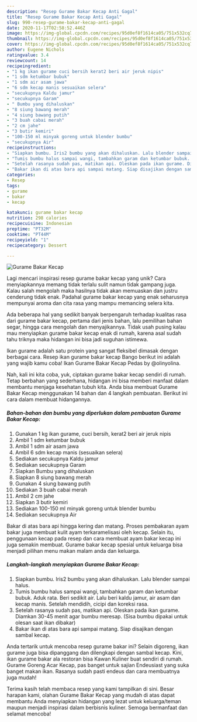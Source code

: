 ```yaml
---
description: "Resep Gurame Bakar Kecap Anti Gagal"
title: "Resep Gurame Bakar Kecap Anti Gagal"
slug: 990-resep-gurame-bakar-kecap-anti-gagal
date: 2020-11-17T02:58:52.446Z
image: https://img-global.cpcdn.com/recipes/95d0ef8f1614ca05/751x532cq70/gurame-bakar-kecap-foto-resep-utama.jpg
thumbnail: https://img-global.cpcdn.com/recipes/95d0ef8f1614ca05/751x532cq70/gurame-bakar-kecap-foto-resep-utama.jpg
cover: https://img-global.cpcdn.com/recipes/95d0ef8f1614ca05/751x532cq70/gurame-bakar-kecap-foto-resep-utama.jpg
author: Eugene Nichols
ratingvalue: 3.4
reviewcount: 14
recipeingredient:
- "1 kg ikan gurame cuci bersih kerat2 beri air jeruk nipis"
- "1 sdm ketumbar bubuk"
- "1 sdm air asam jawa"
- "6 sdm kecap manis sesuaikan selera"
- "secukupnya Kaldu jamur"
- "secukupnya Garam"
- " Bumbu yang dihaluskan"
- "8 siung bawang merah"
- "4 siung bawang putih"
- "3 buah cabai merah"
- "2 cm jahe"
- "3 butir kemiri"
- "100-150 ml minyak goreng untuk blender bumbu"
- "secukupnya Air"
recipeinstructions:
- "Siapkan bumbu. Iris2 bumbu yang akan dihaluskan. Lalu blender sampai halus."
- "Tumis bumbu halus sampai wangi, tambahkan garam dan ketumbar bubuk. Aduk rata. Beri sedikit air. Lalu beri kaldu jamur, air asam dan kecap manis. Setelah mendidih, cicipi dan koreksi rasa."
- "Setelah rasanya sudah pas, matikan api. Oleskan pada ikan gurame. Diamkan 30-45 menit agar bumbu meresap. (Sisa bumbu dipakai untuk olesan saat ikan dibakar)"
- "Bakar ikan di atas bara api sampai matang. Siap disajikan dengan sambal kecap."
categories:
- Resep
tags:
- gurame
- bakar
- kecap

katakunci: gurame bakar kecap 
nutrition: 298 calories
recipecuisine: Indonesian
preptime: "PT32M"
cooktime: "PT44M"
recipeyield: "1"
recipecategory: Dessert

---
```



![Gurame Bakar Kecap](https://img-global.cpcdn.com/recipes/95d0ef8f1614ca05/751x532cq70/gurame-bakar-kecap-foto-resep-utama.jpg)

Lagi mencari inspirasi resep gurame bakar kecap yang unik? Cara menyiapkannya memang tidak terlalu sulit namun tidak gampang juga. Kalau salah mengolah maka hasilnya tidak akan memuaskan dan justru cenderung tidak enak. Padahal gurame bakar kecap yang enak seharusnya mempunyai aroma dan cita rasa yang mampu memancing selera kita.

Ada beberapa hal yang sedikit banyak berpengaruh terhadap kualitas rasa dari gurame bakar kecap, pertama dari jenis bahan, lalu pemilihan bahan segar, hingga cara mengolah dan menyajikannya. Tidak usah pusing kalau mau menyiapkan gurame bakar kecap enak di rumah, karena asal sudah tahu triknya maka hidangan ini bisa jadi suguhan istimewa.

Ikan gurame adalah satu protein yang sangat fleksibel dimasak dengan berbagai cara. Resep ikan gurame bakar kecap Bango berikut ini adalah yang wajib kamu coba! Ikan Gurame Bakar Kecap Pedas by @olinyolina.


Nah, kali ini kita coba, yuk, ciptakan gurame bakar kecap sendiri di rumah. Tetap berbahan yang sederhana, hidangan ini bisa memberi manfaat dalam membantu menjaga kesehatan tubuh kita. Anda bisa membuat Gurame Bakar Kecap menggunakan 14 bahan dan 4 langkah pembuatan. Berikut ini cara dalam membuat hidangannya.

<!--inarticleads1-->

##### Bahan-bahan dan bumbu yang diperlukan dalam pembuatan Gurame Bakar Kecap:

1. Gunakan 1 kg ikan gurame, cuci bersih, kerat2 beri air jeruk nipis
1. Ambil 1 sdm ketumbar bubuk
1. Ambil 1 sdm air asam jawa
1. Ambil 6 sdm kecap manis (sesuaikan selera)
1. Sediakan secukupnya Kaldu jamur
1. Sediakan secukupnya Garam
1. Siapkan  Bumbu yang dihaluskan
1. Siapkan 8 siung bawang merah
1. Gunakan 4 siung bawang putih
1. Sediakan 3 buah cabai merah
1. Ambil 2 cm jahe
1. Siapkan 3 butir kemiri
1. Sediakan 100-150 ml minyak goreng untuk blender bumbu
1. Sediakan secukupnya Air


Bakar di atas bara api hingga kering dan matang. Proses pembakaran ayam bakar juga membuat kulit ayam terkaramelisasi oleh kecap. Selain itu, penggunaan kecap pada resep dan cara membuat ayam bakar kecap ini juga semakin membuat. Gurame bakar kecap spesial untuk keluarga bisa menjadi pilihan menu makan malam anda dan keluarga. 

<!--inarticleads2-->

##### Langkah-langkah menyiapkan Gurame Bakar Kecap:

1. Siapkan bumbu. Iris2 bumbu yang akan dihaluskan. Lalu blender sampai halus.
1. Tumis bumbu halus sampai wangi, tambahkan garam dan ketumbar bubuk. Aduk rata. Beri sedikit air. Lalu beri kaldu jamur, air asam dan kecap manis. Setelah mendidih, cicipi dan koreksi rasa.
1. Setelah rasanya sudah pas, matikan api. Oleskan pada ikan gurame. Diamkan 30-45 menit agar bumbu meresap. (Sisa bumbu dipakai untuk olesan saat ikan dibakar)
1. Bakar ikan di atas bara api sampai matang. Siap disajikan dengan sambal kecap.


Anda tertarik untuk mencoba resep gurame bakar ini? Selain digoreng, ikan gurame juga bisa dipanggang dan dilengkapi dengan sambal kecap. Kini, ikan gurame bakar ala restoran bisa Kawan Kuliner buat sendiri di rumah. Gurame Goreng Acar Kecap, pas banget untuk sajian Endeusiast yang suka banget makan ikan. Rasanya sudah pasti endeus dan cara membuatnya juga mudah! 

Terima kasih telah membaca resep yang kami tampilkan di sini. Besar harapan kami, olahan Gurame Bakar Kecap yang mudah di atas dapat membantu Anda menyiapkan hidangan yang lezat untuk keluarga/teman maupun menjadi inspirasi dalam berbisnis kuliner. Semoga bermanfaat dan selamat mencoba!

